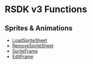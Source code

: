 # RSDK v3 Functions

## Sprites & Animations
- [LoadSpriteSheet](Animations-Sprites/LoadSpriteSheet/README.md)
- [RemoveSpriteSheet](Animations-Sprites/RemoveSpriteSheet/README.md)
- [SpriteFrame](Animations-Sprite/SpriteFrame/README.md)
- [EditFrame](Animations-Sprites/EditFrame/README.md)